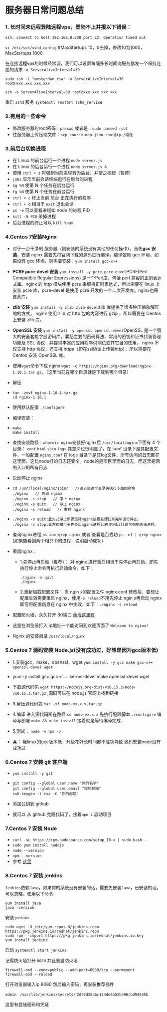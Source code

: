 # 服务器日常问题总结

### 1. 长时间未远程登陆远程vps，登陆不上并报以下错误：
  ```shell
  ssh: connect to host 192.168.0.200 port 22: Operation timed out
  ```

`vi /etc/ssh/sshd_config`  #MaxStartups 10，#去掉，修改10为1000，MaxStartups 1000

在连接远程vps的时候经常调，我们可以设置每隔多长时间向服务器发一个保持连接的请求 `-o ServerAliveInterval=30`

`sudo ssh -i "amsterdam_rsa" -o ServerAliveInterval=30 root@xxx.xxx.xxx.xxx`

`ssh -o ServerAliveInterval=30 root@xxx.xxx.xxx.xxx`

重启 `sshd` 服务 `systemctl restart sshd_service`

### 2.有用的一些命令

* 修改服务器的root密码：`passwd` 或者是：`sudo passwd root`
* 往服务器上传压缩文件：`scp course-map.json root@ip:/路径`

### 3.前后台切换进程

- 在 Linux 的前台运行一个进程 `node server.js`
- 在 Linux 的后台运行一个进程 `node server.js &`
- 使用 `ctrl + z` 将强制当前进程转为后台，并使之挂起（暂停）
- `jobs` 显示当前会话终端运行在后台的进程
- `bg %N` 使第 N 个任务在后台运行
- `fg %N` 使第 N 个任务在前台运行
- `ctrl + c` 终止当前 前台 正在执行的程序
- `ctrl + d` 相当于 `exit` 退出会话
- `ps -e` 可以查看进程如 node 的进程 PID
- `kill -9 PID` 杀掉进程
- 后台进程的终止可以 `kill %num`

### 4.Centos 7安装Nginx

* 对于一台干净的 服务器（刚安装的系统没有其他的任何操作），首先**gcc 安装**，安装 nginx 需要先将官网下载的源码进行编译，编译依赖 gcc 环境，如果没有 gcc 环境，则需要安装：`yum install gcc-c++`

* **PCRE pcre-devel 安装** `yum install -y pcre pcre-devel`PCRE(Perl Compatible Regular Expressions) 是一个Perl库，包括 perl 兼容的正则表达式库。nginx 的 http 模块使用 pcre 来解析正则表达式，所以需要在 linux 上安装 pcre 库，pcre-devel 是使用 pcre 开发的一个二次开发库。nginx也需要此库。

* **zlib 安装** `yum install -y zlib zlib-devel`zlib 库提供了很多种压缩和解压缩的方式， nginx 使用 zlib 对 http 包的内容进行 gzip ，所以需要在 Centos 上安装 zlib 库。

* **OpenSSL 安装** `yum install -y openssl openssl-devel`OpenSSL 是一个强大的安全套接字层密码库，囊括主要的密码算法、常用的密钥和证书封装管理功能及 SSL 协议，并提供丰富的应用程序供测试或其它目的使用。
  nginx 不仅支持 http 协议，还支持 https（即在ssl协议上传输http），所以需要在 Centos 安装 OpenSSL 库。
  
* 使用`wget`命令下载 nginx `wget -c https://nginx.org/download/nginx-1.10.1.tar.gz`，（这里当前在哪个目录就是下载到哪个目录）

* 解压

* ```shell
  tar -zxvf nginx-1.10.1.tar.gz
  cd nginx-1.10.1
  ```

* 使用默认配置 `./configure`

* 编译安装：

* ```shell
  make
  make install
  ```

* 查找安装路径：`whereis nginx`安装好nginx后 `/usr/local/nginx`下面有 4 个目录： `conf` `html` `sbin` `logs` 其意义也很明显了，在 conf 目录下是其配置文件，一般配置 `nginx.conf` 在 logs 目录下是其log文件，所有访问的日志都在这里面，这比node打的日志还要全，node的是项目里面的日志，而这里是网络入口的所有日志

* 启动停止 nginx

* ```shell
  cd /usr/local/nginx/sbin/   //进入到这个目录再执行下面的命令
  ./nginx   // 启动 nginx
  ./nginx -s stop   // 停止 nginx
  ./nginx -s quit   // 停止 nginx
  ./nginx -s reload   // 重启 nginx
  ```

* ```shell
  ./nginx -s quit:此方式停止步骤是待nginx进程处理任务完毕进行停止。
  ./nginx -s stop:此方式相当于先查出nginx进程id再使用kill命令强制杀掉进程。
  ```

* 查询nginx进程 `ps aux|grep nginx` 或者 查看是否成功     `ps -ef | grep nginx` (如果能看到两个相邻ID的进程，说明启动成功)

* 重启nginx :
  * 1.先停止再启动（推荐）：
    对 nginx 进行重启相当于先停止再启动，即先执行停止命令再执行启动命令。如下：

    ```shell
    ./nginx -s quit
    ./nginx
    ```
  
  * 2.重新加载配置文件：
    当 ngin x的配置文件 nginx.conf 修改后，要想让配置生效需要重启 nginx，使用`-s reload`不用先停止 ngin x再启动 nginx 即可将配置信息在 nginx 中生效，如下：`./nginx -s reload`

* 配置防火墙，永久打开 80端口 [命令这里有](http://love.haozigege.com/2017/12/12/over-the-wall-with-ss/#安装并配置防火墙（开启对应端口）)

* 这是在浏览器打入 ip地址一个能访问到欢迎页面了 `Welcome to nginx!`

* Nginx 的安装目录 `/usr/local/nginx`

### 5.Centos 7 源码安装 Node.js(没有成功过，好想是因为gcc版本低)

* 1.安装gcc，make，openssl，wget `yum install -y gcc make gcc-c++ openssl-devel wget`
* yum -y install gcc gcc-c++ kernel-devel make openssl-devel wget

* 下载源代码包 `wget https://nodejs.org/dist/v10.15.3/node-v10.15.3.tar.gz` ,源码可以在 node.js 官网上找到链接
* 3.解压源代码包 `tar -xf node-vx.x.x.tar.gz`

* 4.编译 进入源代码所在路径 `cd node-vx.x.x` 先执行配置脚本 `./configure` 编译与部署 `make && make install` 接着就是等待编译完成…
* 5.测试： `node -v` `npm -v`
* ⚠️： 我linux的gcc版本低，升级花好长时间都不成功导致 源码安装node没有成功过

 ### 6.Centos 7 安装 git 客户端

* `yum install -y git`

* ```
  git config --global user.name "你的名字"
  git config --global user.email "你的邮箱"
  ssh-keygen -t rsa -C "你的邮箱"
  ```

* 添加公钥到 github

* 就可以 从 github 克隆代码了，接着`npm i` 启动项目

### 7.Centos 7 安装 Node

* `curl -sL https://rpm.nodesource.com/setup_10.x | sudo bash -`
* `sudo yum install nodejs`
* `node --version`
* `npm --version`
* 参考 [这里](https://linux4one.com/how-to-install-node-js-with-npm-on-centos-7/)

### 8.Centos 7 安装 jenkins

`Jenkins`依赖`Java`，如果你的系统没有安装的话，需要先安装`Java`，已安装的话，可以忽略。使用以下命令

```
yum install java
java -version
```

安装`jenkins`

```
sudo wget -O /etc/yum.repos.d/jenkins.repo https://pkg.jenkins.io/redhat/jenkins.repo
sudo rpm --import https://pkg.jenkins.io/redhat/jenkins.io.key
yum install jenkins
```

启动 `systemctl start jenkins`

记得防火墙打开 `8080` 并且重启防火墙

```
firewall-cmd --zone=public --add-port=8080/tcp --permanent
firewall-cmd --reload
```

打开浏览器输入ip:8080 然后输入密码，再安装推荐插件

`admin`    ` /var/lib/jenkins/secrets/` `2d92d38abc124de6a52be96cbd94645b`

这里有登陆密码和凭证